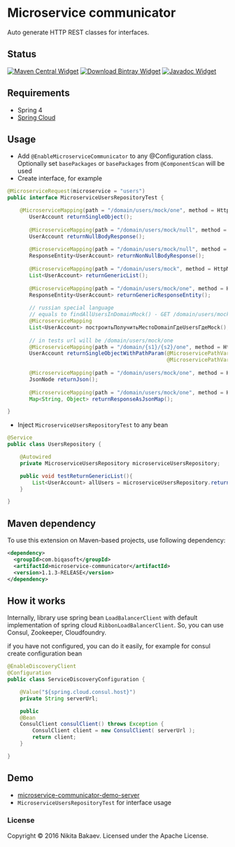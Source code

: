 # Microservice communicator

Auto generate HTTP REST classes for interfaces.

## Status
[![Maven Central Widget]][Maven Central]  [![Download Bintray Widget]][Download Bintray] [![Javadoc Widget]][Javadoc]

[Maven Central]: https://mvnrepository.com/artifact/com.biqasoft/microservice-communicator
[Maven Central Widget]: https://img.shields.io/maven-central/v/com.biqasoft/microservice-communicator.svg
[Download Bintray]: https://bintray.com/biqasoft/maven/microservice-communicator/_latestVersion
[Download Bintray Widget]: https://api.bintray.com/packages/biqasoft/maven/microservice-communicator/images/download.svg
[Javadoc]: http://www.javadoc.io/doc/com.biqasoft/microservice-communicator
[Javadoc Widget]: https://javadoc-emblem.rhcloud.com/doc/com.biqasoft/microservice-communicator/badge.svg


## Requirements
 - Spring 4
 - [Spring Cloud](http://projects.spring.io/spring-cloud/)

## Usage
 - Add `@EnableMicroserviceCommunicator` to any @Configuration class. Optionally set `basePackages` or `basePackages` from `@ComponentScan` will be used
 - Create interface, for example
 
```java
@MicroserviceRequest(microservice = "users")
public interface MicroserviceUsersRepositoryTest {

    @MicroserviceMapping(path = "/domain/users/mock/one", method = HttpMethod.GET)
       UserAccount returnSingleObject();
   
       @MicroserviceMapping(path = "/domain/users/mock/null", method = HttpMethod.GET)
       UserAccount returnNullBodyResponse();
   
       @MicroserviceMapping(path = "/domain/users/mock/null", method = HttpMethod.GET)
       ResponseEntity<UserAccount> returnNonNullBodyResponse();
   
       @MicroserviceMapping(path = "/domain/users/mock", method = HttpMethod.GET)
       List<UserAccount> returnGenericList();
   
       @MicroserviceMapping(path = "/domain/users/mock/one", method = HttpMethod.GET)
       ResponseEntity<UserAccount> returnGenericResponseEntity();
   
       // russian special language
       // equals to findAllUsersInDomainMock() - GET /domain/users/mock
       @MicroserviceMapping
       List<UserAccount> построитьПолучитьМестоDomainГдеUsersГдеMock();
   
       // in tests url will be /domain/users/mock/one
       @MicroserviceMapping(path = "/domain/{s1}/{s2}/one", method = HttpMethod.GET)
       UserAccount returnSingleObjectWithPathParam(@MicroservicePathVariable(param = "s1") String s,
                                                   @MicroservicePathVariable(param = "s2") String s2);
   
       @MicroserviceMapping(path = "/domain/users/mock/one", method = HttpMethod.GET)
       JsonNode returnJson();
   
       @MicroserviceMapping(path = "/domain/users/mock/one", method = HttpMethod.GET, convertResponseToMap = true)
       Map<String, Object> returnResponseAsJsonMap();

}
```

 - Inject `MicroserviceUsersRepositoryTest` to any bean
```java
@Service
public class UsersRepository {

    @Autowired
    private MicroserviceUsersRepository microserviceUsersRepository;

    public void testReturnGenericList(){
        List<UserAccount> allUsers = microserviceUsersRepository.returnGenericList();
    }

}
```

## Maven dependency

To use this extension on Maven-based projects, use following dependency:

```xml
<dependency>
  <groupId>com.biqasoft</groupId>
  <artifactId>microservice-communicator</artifactId>
  <version>1.1.3-RELEASE</version>
</dependency>
```
 
## How it works

Internally, library use spring bean `LoadBalancerClient` with default implementation of spring cloud `RibbonLoadBalancerClient`. So, you can use Consul, Zookeeper, Cloudfoundry.
 
if you have not configured, you can do it easily, for example for consul create configuration bean 

```java
@EnableDiscoveryClient
@Configuration
public class ServiceDiscoveryConfiguration {

    @Value("${spring.cloud.consul.host}")
    private String serverUrl;

    public
    @Bean
    ConsulClient consulClient() throws Exception {
        ConsulClient client = new ConsulClient( serverUrl );
        return client;
    }

}
```

## Demo
 - [microservice-communicator-demo-server](https://github.com/biqasoft/microservice-communicator-demo-server)
 - `MicroserviceUsersRepositoryTest` for interface usage
 
### License
Copyright © 2016 Nikita Bakaev. Licensed under the Apache License.
